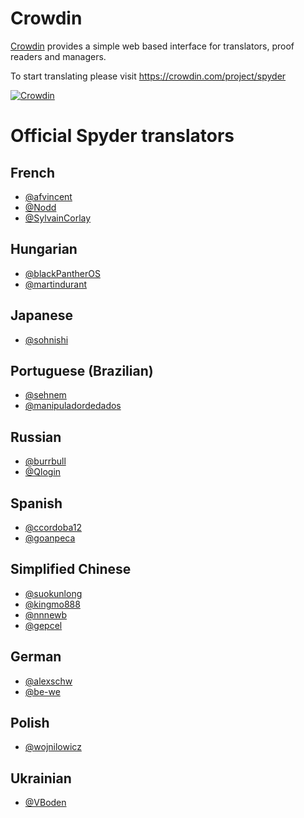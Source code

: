 # Crowdin

[Crowdin](http://crowdin.com/) provides a simple web based interface for translators, proof readers and managers.

To start translating please visit https://crowdin.com/project/spyder

[![Crowdin](https://badges.crowdin.net/spyder/localized.svg)](https://crowdin.com/project/spyder)

# Official Spyder translators

## French
- [@afvincent](https://github.com/afvincent)
- [@Nodd](https://github.com/nodd)
- [@SylvainCorlay](https://github.com/SylvainCorlay)

## Hungarian
- [@blackPantherOS](https://github.com/blackPantherOS)
- [@martindurant](https://github.com/martindurant)

## Japanese
- [@sohnishi](https://github.com/sohnishi)

## Portuguese (Brazilian)
- [@sehnem](https://github.com/sehnem)
- [@manipuladordedados](https://github.com/manipuladordedados)

## Russian
- [@burrbull](https://github.com/burrbull)
- [@Qlogin](https://github.com/Qlogin)

## Spanish
- [@ccordoba12](https://github.com/ccordoba12)
- [@goanpeca](https://github.com/goanpeca)

## Simplified Chinese
- [@suokunlong](https://github.com/suokunlong)
- [@kingmo888](https://github.com/kingmo888)
- [@nnnewb](https://github.com/nnnewb)
- [@gepcel](https://github.com/gepcel)

## German
- [@alexschw](https://github.com/alexschw)
- [@be-we](https://github.com/be-we)

## Polish
- [@wojnilowicz](https://github.com/wojnilowicz)

## Ukrainian
- [@VBoden](https://github.com/VBoden)
